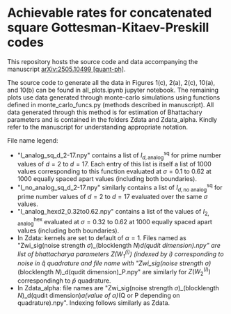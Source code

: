 # Achievable rates for concatenated square Gottesman-Kitaev-Preskill codes
This repository hosts the source code and data accompanying the manuscript [arXiv:2505.10499 [quant-ph]](https://arxiv.org/abs/2505.10499v1).

The source code to generate all the data in Figures 1(c), 2(a), 2(c), 10(a), and 10(b) can be found in all_plots.ipynb jupyter notebook. The remaining plots use data generated through monte-carlo simulations using functions defined in monte_carlo_funcs.py (methods described in manuscript). All data generated through this method is for estimation of Bhattachary parameters and is contained in the folders Zdata and Zdata_alpha. Kindly refer to the manuscript for understanding appropriate notation.

File name legend:
- "I_analog_sq_d_2-17.npy" contains a list of $I^{\mathrm{sq}}_{d,\mathrm{analog}}$ for prime number values of $d=2$ to $d=17$. Each entry of this list is itself a list of 1000 values corresponding to this function evaluated at $\sigma=0.1$ to $0.62$ at 1000 equally spaced apart values (including both boundaries).
- "I_no_analog_sq_d_2-17.npy" similarly contains a list of $I^{\mathrm{sq}}_{d,\mathrm{no\text{ }analog}}$ for prime number values of $d=2$ to $d=17$ evaluated over the same $\sigma$ values.
- "I_analog_hexd2_0.32to0.62.npy" contains a list of the values of $I^{\mathrm{hex}}_{2,\mathrm{analog}}$ evaluated at $\sigma=0.32$ to $0.62$ at 1000 equally spaced apart values (including both boundaries).
- In Zdata: kernels are set to default of $\alpha=1$. Files named as "Zwi_sig(noise strength $\sigma$)_(blocklength $N$)_d(qudit dimension).npy" are list of bhattacharya parameters $Z(W^{(i)}_1)$ (indexed by $i$) corresponding to noise in $\hat{q}$ quadrature and file name with "Zwi_sig(noise strength $\sigma$)_(blocklength $N$)_d(qudit dimension)_P.npy" are similarly for $Z(W^{(i)}_2)$ correspondingh to $\hat{p}$ quadrature.
- In Zdata_alpha: file names are "Zwi_sig(noise strength $\sigma$)_(blocklength $N$)_d(qudit dimension)_a(value of $\alpha$)_(Q or P depending on quadrature).npy". Indexing follows similarly as Zdata.
